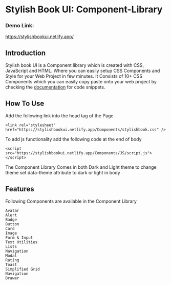 # Stylish Book UI: Component-Library

### Demo Link: 

https://stylishbookui.netlify.app/

## Introduction

Stylish book UI is a Component library which is created with CSS, JavaScript and HTML. Where you can easily setup CSS Components and Style for your Web Project in few minutes. It Consists of 10+ CSS Components which you can easily copy paste onto your web project by checking the [documentation](https://stylishbookui.netlify.app/documentation/documentation) for code snippets.


## How To Use

Add the following link into the head tag of the Page 

```
<link rel="stylesheet" href="https://stylishbookui.netlify.app/Components/stylishbook.css" />
```

To add js functionality add the following code at the end of body

```
<script src="https://stylishbookui.netlify.app/Components/JS/script.js"></script>
```

The Component Library Comes in both Dark and Light theme to change theme set data-theme attribute to dark or light in body


## Features

Following Components are available in the Component Library

```
Avatar
Alert
Badge
Button
Card
Image
Form & Input
Text Utilities
Lists
Navigation
Modal
Rating 
Toast
Simplified Grid
Navigation
Drawer
```